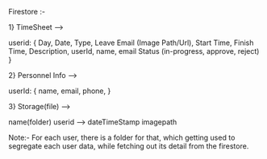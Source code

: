 Firestore :- 

1} TimeSheet --> 
 
userid: {
    Day,
    Date,
    Type,
    Leave Email (Image Path/Url),
    Start Time,
    Finish Time,
    Description,
    userId,
    name,
    email
    Status (in-progress, approve, reject)
}

2} Personnel Info -->

userId: {
    name,
    email,
    phone,
}

3} Storage(file) -->

name(folder) userid  -->  dateTimeStamp imagepath

Note:- For each user, there is a folder for that, 
        which getting used to segregate each user data, while fetching out its detail from the firestore.

